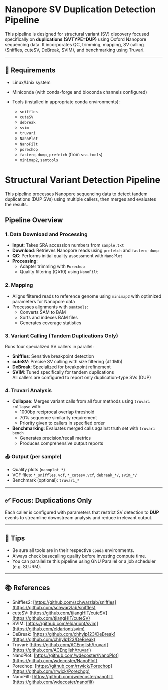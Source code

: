 # Nanopore SV Duplication Detection Pipeline

This pipeline is designed for structural variant (SV) discovery focused specifically on **duplications (SVTYPE=DUP)** using Oxford Nanopore sequencing data. It incorporates QC, trimming, mapping, SV calling (Sniffles, cuteSV, DeBreak, SVIM), and benchmarking using Truvari.

---

## 🔧 Requirements

* Linux/Unix system
* Miniconda (with conda-forge and bioconda channels configured)
* Tools (installed in appropriate conda environments):

  * `sniffles`
  * `cuteSV`
  * `debreak`
  * `svim`
  * `truvari`
  * `NanoPlot`
  * `NanoFilt`
  * `porechop`
  * `fasterq-dump`, `prefetch` (from `sra-tools`)
  * `minimap2`, `samtools`

# Structural Variant Detection Pipeline

This pipeline processes Nanopore sequencing data to detect tandem duplications (DUP SVs) using multiple callers, then merges and evaluates the results.

## Pipeline Overview

### 1. Data Download and Processing
- **Input**: Takes SRA accession numbers from `sample.txt`
- **Download**: Retrieves Nanopore reads using `prefetch` and `fasterq-dump`
- **QC**: Performs initial quality assessment with `NanoPlot`
- **Processing**:
  - Adapter trimming with `Porechop`
  - Quality filtering (Q≥10) using `NanoFilt`

### 2. Mapping
- Aligns filtered reads to reference genome using `minimap2` with optimized parameters for Nanopore data
- Processes alignments with `samtools`:
  - Converts SAM to BAM
  - Sorts and indexes BAM files
  - Generates coverage statistics

### 3. Variant Calling (Tandem Duplications Only)
Runs four specialized SV callers in parallel:
- **Sniffles**: Sensitive breakpoint detection
- **cuteSV**: Precise SV calling with size filtering (≤1.1Mb)
- **DeBreak**: Specialized for breakpoint refinement
- **SVIM**: Tuned specifically for tandem duplications  
All callers are configured to report only duplication-type SVs (DUP)

### 4. Truvari Analysis
- **Collapse**: Merges variant calls from all four methods using `truvari collapse` with:
  - 1000bp reciprocal overlap threshold
  - 70% sequence similarity requirement
  - Priority given to callers in specified order
- **Benchmarking**: Evaluates merged calls against truth set with `truvari bench`
  - Generates precision/recall metrics
  - Produces comprehensive output reports


### 📤 Output (per sample)

* Quality plots (`nanoplot_*`)
* VCF files: `*_sniffles.vcf`, `*_cutesv.vcf`, `debreak_*/`, `svim_*/`
* Benchmark (optional): `truvari_*`

---

## ✅ Focus: Duplications Only

Each caller is configured with parameters that restrict SV detection to **DUP** events to streamline downstream analysis and reduce irrelevant output.

---

## 🧠 Tips

* Be sure all tools are in their respective `conda` environments.
* Always check basecalling quality before investing compute time.
* You can parallelize this pipeline using GNU Parallel or a job scheduler (e.g. SLURM).

---

## 📚 References

* Sniffles2: [https://github.com/schwarzlab/sniffles](https://github.com/schwarzlab/sniffles)
* cuteSV: [https://github.com/tjiangHIT/cuteSV](https://github.com/tjiangHIT/cuteSV)
* SVIM: [https://github.com/eldariont/svim](https://github.com/eldariont/svim)
* DeBreak: [https://github.com/chhylp123/DeBreak](https://github.com/chhylp123/DeBreak)
* Truvari: [https://github.com/ACEnglish/truvari](https://github.com/ACEnglish/truvari)
* NanoPlot: [https://github.com/wdecoster/NanoPlot](https://github.com/wdecoster/NanoPlot)
* Porechop: [https://github.com/rrwick/Porechop](https://github.com/rrwick/Porechop)
* NanoFilt: [https://github.com/wdecoster/nanofilt](https://github.com/wdecoster/nanofilt)

